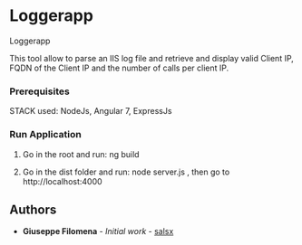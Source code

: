 # Loggerapp

Loggerapp

This tool allow to parse an IIS log file and retrieve and display valid Client IP, FQDN of the Client IP and the number of calls per client IP.

### Prerequisites

STACK used: NodeJs, Angular 7, ExpressJs

### Run Application

1) Go in the root and run: ng build

2) Go in the dist folder and run: node server.js , then go to http://localhost:4000

## Authors

* **Giuseppe Filomena** - *Initial work* - [salsx](https://github.com/salsx)
